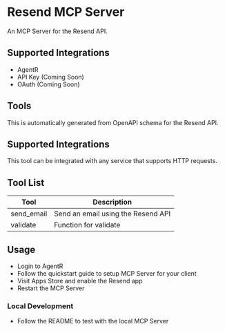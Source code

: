 
# Resend MCP Server

An MCP Server for the Resend API.

## Supported Integrations

- AgentR
- API Key (Coming Soon)
- OAuth (Coming Soon)

## Tools

This is automatically generated from OpenAPI schema for the Resend API.

## Supported Integrations

This tool can be integrated with any service that supports HTTP requests.

## Tool List

| Tool | Description |
|------|-------------|
| send_email | Send an email using the Resend API |
| validate | Function for validate |



## Usage

- Login to AgentR
- Follow the quickstart guide to setup MCP Server for your client
- Visit Apps Store and enable the Resend app
- Restart the MCP Server

### Local Development

- Follow the README to test with the local MCP Server
